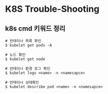 # K8S Trouble-Shooting

## k8s cmd 키워드 정리

```shell
# 컨테이너 목록 확인
$ kubelet get pods -A

# 노드 확인
$ kubelet get node

# 컨테이너 환경 로그 확인
$ kubelet logs <name> -n <namesapce>

# 컨테이너 상태확인
$ kubelet describe pod <name> -n <namesapce>
 
```